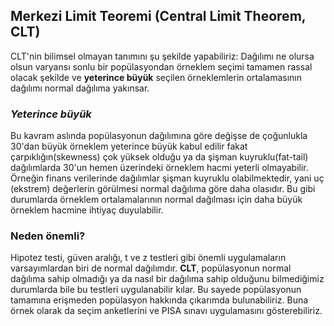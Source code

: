 ## Merkezi Limit Teoremi (Central Limit Theorem, CLT)

CLT'nin bilimsel olmayan tanımını şu şekilde yapabiliriz:
Dağılımı ne olursa olsun varyansı sonlu bir popülasyondan örneklem seçimi tamamen rassal olacak şekilde ve **yeterince büyük** seçilen örneklemlerin ortalamasının dağılımı normal 
dağılıma yakınsar.

### _Yeterince büyük_
Bu kavram aslında popülasyonun dağılımına göre değişse de çoğunlukla 30'dan büyük örneklem yeterince büyük kabul  edilir fakat çarpıklığın(skewness) çok yüksek olduğu ya da şişman 
kuyruklu(fat-tail) dağılımlarda 30'un hemen üzerindeki örneklem hacmi yeterli olmayabilir. Örneğin finans verilerinde dağılımlar şişman kuyruklu olabilmektedir, yani uç (ekstrem) 
değerlerin görülmesi normal dağılıma göre daha olasıdır. Bu gibi durumlarda örneklem ortalamalarının normal dağılması için daha büyük örneklem hacmine ihtiyaç duyulabilir.

### Neden önemli?
Hipotez testi, güven aralığı, t ve z testleri gibi önemli uygulamaların varsayımlardan biri de normal dağılımdır. **CLT**, popülasyonun normal dağılıma sahip olmadığı ya da nasıl 
bir dağılıma sahip olduğunu bilmediğimiz durumlarda bile bu testleri uygulanabilir kılar. Bu sayede popülasyonun tamamına erişmeden popülasyon hakkında çıkarımda bulunabiliriz. 
Buna örnek olarak da seçim anketlerini ve PISA sınavı uygulamasını gösterebiliriz.
